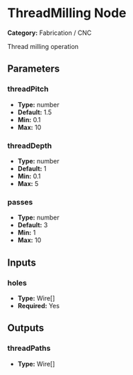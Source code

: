 
# ThreadMilling Node

**Category:** Fabrication / CNC

Thread milling operation

## Parameters


### threadPitch
- **Type:** number
- **Default:** 1.5
- **Min:** 0.1
- **Max:** 10



### threadDepth
- **Type:** number
- **Default:** 1
- **Min:** 0.1
- **Max:** 5



### passes
- **Type:** number
- **Default:** 3
- **Min:** 1
- **Max:** 10



## Inputs


### holes
- **Type:** Wire[]
- **Required:** Yes



## Outputs


### threadPaths
- **Type:** Wire[]




